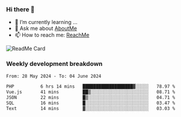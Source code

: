 ### Hi there 👋

- 🌱 I’m currently learning ...
- 💬 Ask me about [AboutMe](https://www.itzcy.com/about)
- 📫 How to reach me: [ReachMe](https://www.itzcy.com/about)

![ReadMe Card](https://github-readme-stats-ten-gilt.vercel.app/api?username=SuperChenYun&show_icons=true&title_color=fff&icon_color=79ff97&text_color=9f9f9f&bg_color=151515&hide_border=true)

### Weekly development breakdown
<!--START_SECTION:waka-->

```txt
From: 28 May 2024 - To: 04 June 2024

PHP          6 hrs 14 mins   ███████████████████▓░░░░░   78.97 %
Vue.js       41 mins         ██▒░░░░░░░░░░░░░░░░░░░░░░   08.71 %
JSON         22 mins         █▒░░░░░░░░░░░░░░░░░░░░░░░   04.71 %
SQL          16 mins         █░░░░░░░░░░░░░░░░░░░░░░░░   03.47 %
Text         14 mins         ▓░░░░░░░░░░░░░░░░░░░░░░░░   03.03 %
```

<!--END_SECTION:waka-->
